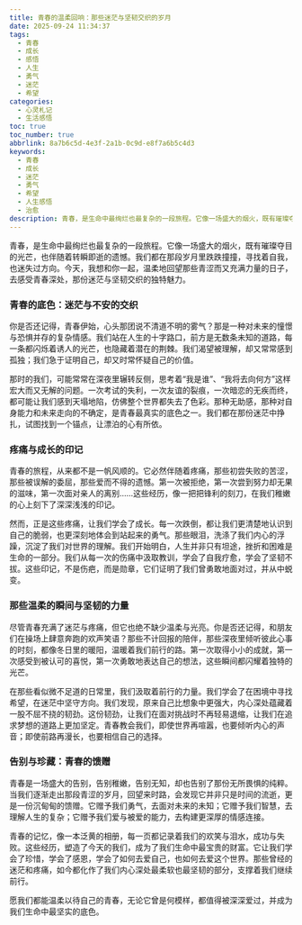 ```yaml
---
title: 青春的温柔回响：那些迷茫与坚韧交织的岁月
date: 2025-09-24 11:34:37
tags:
  - 青春
  - 成长
  - 感悟
  - 人生
  - 勇气
  - 迷茫
  - 希望
categories:
  - 心灵札记
  - 生活感悟
toc: true
toc_number: true
abbrlink: 8a7b6c5d-4e3f-2a1b-0c9d-e8f7a6b5c4d3
keywords:
  - 青春
  - 成长
  - 迷茫
  - 勇气
  - 希望
  - 人生感悟
  - 治愈
description: 青春，是生命中最绚烂也最复杂的一段旅程。它像一场盛大的烟火，既有璀璨夺目的光芒，也伴随着转瞬即逝的遗憾。我们都在那段岁月里跌跌撞撞，寻找着自我，也迷失过方向。今天，我想和你一起，温柔地回望那些青涩而又充满力量的日子，去感受青春深处，那份迷茫与坚韧交织的独特魅力。
---
```


青春，是生命中最绚烂也最复杂的一段旅程。它像一场盛大的烟火，既有璀璨夺目的光芒，也伴随着转瞬即逝的遗憾。我们都在那段岁月里跌跌撞撞，寻找着自我，也迷失过方向。今天，我想和你一起，温柔地回望那些青涩而又充满力量的日子，去感受青春深处，那份迷茫与坚韧交织的独特魅力。

### 青春的底色：迷茫与不安的交织

你是否还记得，青春伊始，心头那团说不清道不明的雾气？那是一种对未来的憧憬与恐惧并存的复杂情感。我们站在人生的十字路口，前方是无数条未知的道路，每一条都闪烁着诱人的光芒，也隐藏着潜在的荆棘。我们渴望被理解，却又常常感到孤独；我们急于证明自己，却又时常怀疑自己的价值。

那时的我们，可能常常在深夜里辗转反侧，思考着“我是谁”、“我将去向何方”这样宏大而又无解的问题。一次考试的失利，一次友谊的裂痕，一次暗恋的无疾而终，都可能让我们感到天塌地陷，仿佛整个世界都失去了色彩。那种无助感，那种对自身能力和未来走向的不确定，是青春最真实的底色之一。我们都在那份迷茫中挣扎，试图找到一个锚点，让漂泊的心有所依。

### 疼痛与成长的印记

青春的旅程，从来都不是一帆风顺的。它必然伴随着疼痛，那些初尝失败的苦涩，那些被误解的委屈，那些爱而不得的遗憾。第一次被拒绝，第一次尝到努力却无果的滋味，第一次面对亲人的离别……这些经历，像一把把锋利的刻刀，在我们稚嫩的心上刻下了深深浅浅的印记。

然而，正是这些疼痛，让我们学会了成长。每一次跌倒，都让我们更清楚地认识到自己的脆弱，也更深刻地体会到站起来的勇气。那些眼泪，洗涤了我们内心的浮躁，沉淀了我们对世界的理解。我们开始明白，人生并非只有坦途，挫折和困难是生命的一部分。我们从每一次的伤痛中汲取教训，学会了自我疗愈，学会了坚韧不拔。这些印记，不是伤疤，而是勋章，它们证明了我们曾勇敢地面对过，并从中蜕变。

### 那些温柔的瞬间与坚韧的力量

尽管青春充满了迷茫与疼痛，但它也绝不缺少温柔与光亮。你是否还记得，和朋友们在操场上肆意奔跑的欢声笑语？那些不计回报的陪伴，那些深夜里倾听彼此心事的时刻，都像冬日里的暖阳，温暖着我们前行的路。第一次取得小小的成就，第一次感受到被认可的喜悦，第一次勇敢地表达自己的想法，这些瞬间都闪耀着独特的光芒。

在那些看似微不足道的日常里，我们汲取着前行的力量。我们学会了在困境中寻找希望，在迷茫中坚守方向。我们发现，原来自己比想象中更强大，内心深处蕴藏着一股不屈不挠的韧劲。这份韧劲，让我们在面对挑战时不再轻易退缩，让我们在追求梦想的道路上更加坚定。青春教会我们，即使世界再喧嚣，也要倾听内心的声音；即使前路再漫长，也要相信自己的选择。

### 告别与珍藏：青春的馈赠

青春是一场盛大的告别，告别稚嫩，告别无知，却也告别了那份无所畏惧的纯粹。当我们逐渐走出那段青涩的岁月，回望来时路，会发现它并非只是时间的流逝，更是一份沉甸甸的馈赠。它赠予我们勇气，去面对未来的未知；它赠予我们智慧，去理解人生的复杂；它赠予我们爱与被爱的能力，去构建更深厚的情感连接。

青春的记忆，像一本泛黄的相册，每一页都记录着我们的欢笑与泪水，成功与失败。这些经历，塑造了今天的我们，成为了我们生命中最宝贵的财富。它让我们学会了珍惜，学会了感恩，学会了如何去爱自己，也如何去爱这个世界。那些曾经的迷茫和疼痛，如今都化作了我们内心深处最柔软也最坚韧的部分，支撑着我们继续前行。

愿我们都能温柔以待自己的青春，无论它曾是何模样，都值得被深深爱过，并成为我们生命中最坚实的底色。